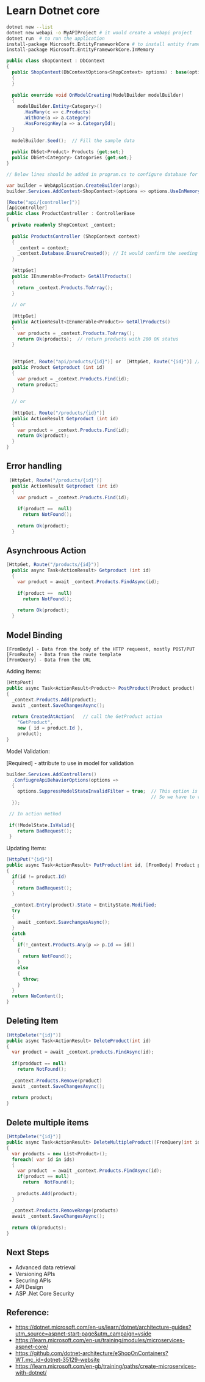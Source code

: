 # Learn Dotnet core 


```bash
dotnet new --list
dotnet new webapi -o MyAPIProject # it would create a webapi project
dotnet run  # to run the application
install-package Microsoft.EntityFrameworkCore # to install entity framework package
install-package Microsoft.EntityFrameworkCore.InMemory
```

```c#
public class shopContext : DbContext
{
  public ShopContext(DbContextOptions<ShopContext> options) : base(options)
  {
  }
  
  public override void OnModelCreating(ModelBuilder modelBuilder)
  {
    modelBuilder.Entity<Category>()
      .HasMany(c => c.Products)
      .WithOne(a => a.Category)
      .HasForeignKey(a => a.CategoryId);
  }
  
  modelBuilder.Seed();  // Fill the sample data
  
  public DbSet<Product> Products {get;set;}
  public DbSet<Category> Catogories {get;set;}
}

// Below lines should be added in program.cs to configure database for entity framework

var builder = WebApplication.CreateBuilder(args);
builder.Services.AddContext<ShopContext>(options => options.UseInMemoryDatabase("Shop"));

```

```c#
[Route("api/[controller]")]
[ApiController]
public class ProductController : ControllerBase
{ 
  private readonly ShopContext _context;
  
  public ProductsController (ShopContext context) 
  {
    _context = context;
    _context.Database.EnsureCreated(); // It would confirm the seeding happen
  }
  
  [HttpGet]
  public IEnumerable<Product> GetAllProducts()
  {
    return _context.Products.ToArray();
  }
  
  // or
  
  [HttpGet]
  public ActionResult<IEnumerable<Product>> GetAllProducts()
  {
    var products = _context.Products.ToArray();
    return Ok(products);  // return products with 200 OK status
  }
  
  
  [HttpGet, Route("api/products/{id}")] or  [HttpGet, Route("{id}")] // since the route is in controller (or ) [HttpGet("{id}")]
  public Product Getproduct (int id)
  {
    var product = _context.Products.Find(id);
    return product;
  }
  
  // or 
  
  [HttpGet, Route("/products/{id}")]
  public ActionResult Getproduct (int id)
  {
    var product = _context.Products.Find(id);
    return Ok(product);
  }
}


```

## Error handling

```c#
 [HttpGet, Route("/products/{id}")]
  public ActionResult Getproduct (int id)
  {
    var product = _context.Products.Find(id);
    
    if(product ==  null)
      return NotFound();
      
    return Ok(product);
  }
```

## Asynchroous Action

```c#
[HttpGet, Route("/products/{id}")]
  public async Task<ActionResult> Getproduct (int id)
  {
    var product = await _context.Products.FindAsync(id);
    
    if(product ==  null)
      return NotFound();
      
    return Ok(product);
  }
```

## Model Binding

```
[FromBody] - Data from the body of the HTTP requeest, mostly POST/PUT
[FromRoute] - Data from the route template
[FromQuery] - Data from the URL

```

Adding Items:

```c#
[HttpPost]
public async Task<ActionResult<Product>> PostProduct(Product product)
{
  _context.Products.Add(product);
  await _context.SaveChangesAsync();
  
  return CreatedAtAction(   // call the GetProduct action
    "GetProduct",
    new { id = product.Id },
    product);
}

```

Model Validation:

[Required] - attribute to use in model for validation

```c#
builder.Services.AddControllers()
  .ConfiugreApiBehaviorOptions(options => 
  {
    options.SuppressModelStateInvalidFilter = true;  // This option is to stop validate on controller level.      
                                                     // So we have to validate in action level as in the next code block
  });
```
```c#
 // In action method
 
 if(!ModelState.IsValid){
    return BadRequest();  
 }
```


Updating Items:
```c#
[HttpPut("{id}")]
public async Task<ActionResult> PutProduct(int id, [FromBody] Product product)
{
  if(id != product.Id)
  {
    return BadRequest();
  }
  
  _context.Entry(product).State = EntityState.Modified;
  try
  {
    await _context.SsavchangesAsync();
  }
  catch
  {
    if(!_context.Products.Any(p => p.Id == id))
    {
      return NotFound();
    }
    else
    {
      throw;
    }
  }
  return NoContent();
}
```

## Deleting Item

```c#
[HttpDelete("{id}")]
public async Task<ActionResult> DeleteProduct(int id)
{
  var product = await _context.products.FindAsync(id);
  
  if(prodduct == null)
    return NotFound();
  
  _context.Products.Remove(product)
  await _context.SaveChangesAsync();
  
  return product;
}
```

## Delete multiple items

```c#
[HttpDelete("{id}")]
public async Task<ActionResult> DeleteMultipleProduct([FromQuery]int id)
{
  var products = new List<Product>();
  foreach( var id in ids)
  {
    var product  = await _context.Products.FindAsync(id);
    if(product == null)
      return  NotFound();
      
    products.Add(product);      
  }
  
  _context.Products.RemoveRange(products)
  await _context.SaveChangesAsync();
  
  return Ok(products);
}
```

## Next Steps

* Advanced data retrieval
* Versioning APIs
* Securing APIs
* API Design
* ASP .Net Core Security

## Reference:

* https://dotnet.microsoft.com/en-us/learn/dotnet/architecture-guides?utm_source=aspnet-start-page&utm_campaign=vside
* https://learn.microsoft.com/en-us/training/modules/microservices-aspnet-core/
* https://github.com/dotnet-architecture/eShopOnContainers?WT.mc_id=dotnet-35129-website
* https://learn.microsoft.com/en-gb/training/paths/create-microservices-with-dotnet/